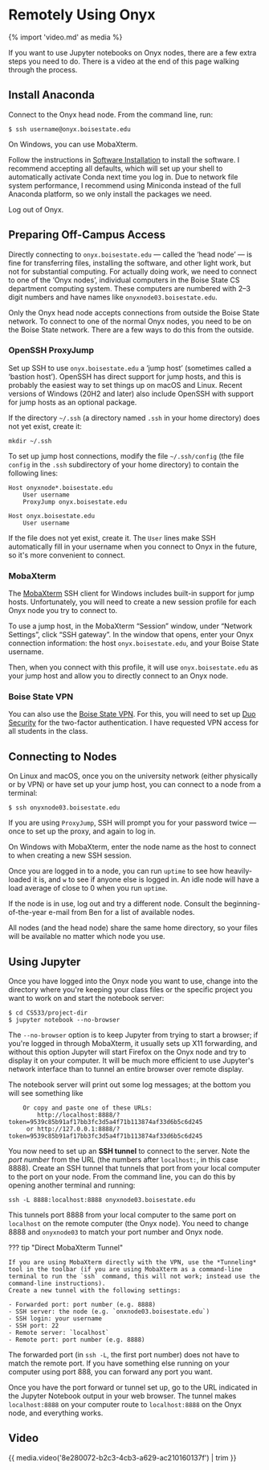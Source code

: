 # Remotely Using Onyx
{% import 'video.md' as media %}

If you want to use Jupyter notebooks on Onyx nodes, there are a few extra steps you need to do.
There is a video at the end of this page walking through the process.

## Install Anaconda

Connect to the Onyx head node.  From the command line, run:

    $ ssh username@onyx.boisestate.edu

On Windows, you can use MobaXterm.

Follow the instructions in [Software Installation](software.md#onyx) to install the software.
I recommend accepting all defaults, which will set up your shell to automatically activate Conda next time you log in.
Due to network file system performance, I recommend using Miniconda instead of the full Anaconda platform, so we only install the packages we need.

Log out of Onyx.

## Preparing Off-Campus Access

Directly connecting to `onyx.boisestate.edu` — called the ‘head node’ — is fine for transferring
files, installing the software, and other light work, but not for substantial computing. For
actually doing work, we need to connect to one of the ‘Onyx nodes’, individual computers in the
Boise State CS department computing system. These computers are numbered with 2–3 digit numbers and
have names like `onyxnode03.boisestate.edu`.

Only the Onyx head node accepts connections from outside the Boise State network. To connect to one
of the normal Onyx nodes, you need to be on the Boise State network. There are a few ways to do this
from the outside.

### OpenSSH ProxyJump

Set up SSH to use `onyx.boisestate.edu` a ‘jump host’ (sometimes called a ‘bastion host’).
OpenSSH has direct support for jump hosts, and this is probably the easiest way to set things up on macOS and Linux.
Recent versions of Windows (20H2 and later) also include OpenSSH with support for jump hosts as an optional package.

If the directory `~/.ssh` (a directory named `.ssh` in your home directory) does not yet exist, create it:

    mkdir ~/.ssh

To set up jump host connections, modify the file `~/.ssh/config` (the file `config` in the `.ssh`
subdirectory of your home directory) to contain the following lines:

    Host onyxnode*.boisestate.edu
        User username
        ProxyJump onyx.boisestate.edu
    
    Host onyx.boisestate.edu
        User username
    
If the file does not yet exist, create it. The `User` lines make SSH automatically fill in your
username when you connect to Onyx in the future, so it's more convenient to connect.

### MobaXterm

[MobaXterm]: https://mobaxterm.mobatek.net/

The [MobaXterm][] SSH client for Windows includes built-in support for jump hosts.  Unfortunately,
you will need to create a new session profile for each Onyx node you try to connect to.

To use a jump host, in the MobaXterm “Session” window, under “Network Settings”, click “SSH gateway”.
In the window that opens, enter your Onyx connection information: the host `onyx.boisestate.edu`, and
your Boise State username.

Then, when you connect with this profile, it will use `onyx.boisestate.edu` as your jump host and
allow you to directly connect to an Onyx node.

### Boise State VPN

You can also use the [Boise State VPN](https://bsuvpn-offcampus.boisestate.edu/).
For this, you will need to set up [Duo Security](https://www.boisestate.edu/oit-accounts/multi-factor-authentication-duo/) for the two-factor authentication.
I have requested VPN access for all students in the class.

## Connecting to Nodes

On Linux and macOS, once you on the university network (either physically or by VPN) or have set up
your jump host, you can connect to a node from a terminal:

    $ ssh onyxnode03.boisestate.edu

If you are using `ProxyJump`, SSH will prompt you for your password twice — once to set up the
proxy, and again to log in.

On Windows with MobaXterm, enter the node name as the host to connect to when creating a new SSH
session.

Once you are logged in to a node, you can run `uptime` to see how heavily-loaded it is, and `w` to
see if anyone else is logged in. An idle node will have a load average of close to 0 when you run
`uptime`.

If the node is in use, log out and try a different node. Consult the beginning-of-the-year e-mail
from Ben for a list of available nodes.

All nodes (and the head node) share the same home directory, so your files will be available no
matter which node you use.

## Using Jupyter

Once you have logged into the Onyx node you want to use, change into the directory where you're keeping your class files or the specific project you want to work on and start the notebook server:

    $ cd CS533/project-dir
    $ jupyter notebook --no-browser

The `--no-browser` option is to keep Jupyter from trying to start a browser; if you're logged in through MobaXterm, it usually sets up X11 forwarding, and without this option Jupyter will start Firefox on the Onyx node and try to display it on your computer.
It will be much more efficient to use Jupyter's network interface than to tunnel an entire browser over remote display.

The notebook server will print out some log messages; at the bottom you will see something like

```
    Or copy and paste one of these URLs:
        http://localhost:8888/?token=9539c85b91af17bb3fc3d5a4f71b113874af33d6b5c6d245
     or http://127.0.0.1:8888/?token=9539c85b91af17bb3fc3d5a4f71b113874af33d6b5c6d245
```

You now need to set up an **SSH tunnel** to connect to the server.
Note the *port number* from the URL (the numbers after `localhost:`, in this case 8888).
Create an SSH tunnel that tunnels that port from your local computer to the port on your node.
From the command line, you can do this by opening another terminal and running:

    ssh -L 8888:localhost:8888 onyxnode03.boisestate.edu

This tunnels port 8888 from your local computer to the same port on `localhost` on the remote
computer (the Onyx node). You need to change 8888 and `onyxnode03` to match your port number and
Onyx node.

??? tip "Direct MobaXterm Tunnel"

    If you are using MobaXterm directly with the VPN, use the *Tunneling* tool in the toolbar (if you are using MobaXterm as a command-line terminal to run the `ssh` command, this will not work; instead use the command-line instructions).
    Create a new tunnel with the following settings:

    - Forwarded port: port number (e.g. 8888)
    - SSH server: the node (e.g. `onxnode03.boisestate.edu`)
    - SSH login: your username
    - SSH port: 22
    - Remote server: `localhost`
    - Remote port: port number (e.g. 8888)

The forwarded port (in `ssh -L`, the first port number) does not have to match the remote port.
If you have something else running on your computer using port 888, you can forward any port you want.

Once you have the port forward or tunnel set up, go to the URL indicated in the Jupyter Notebook output in your web browser.
The tunnel makes `localhost:8888` on your computer route to `localhost:8888` on the Onyx node, and everything works.

## Video

{{ media.video('8e280072-b2c3-4cb3-a629-ac210160137f') | trim }}
